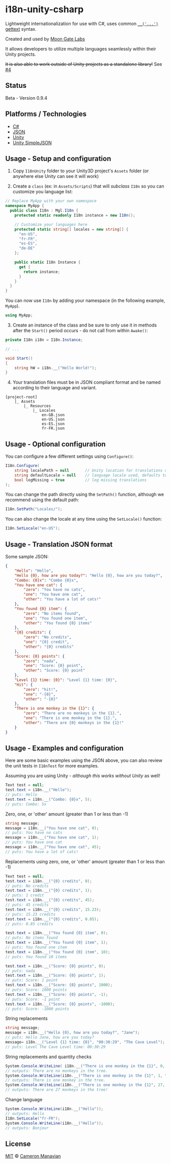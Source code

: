 # i18n-unity-csharp

Lightweight internationalization for use with C#, uses common [`__('...')` gettext](https://www.gnu.org/software/gettext/manual/gettext.html) syntax.

Created and used by [Moon Gate Labs](http://moongatelabs.com/)

It allows developers to utilize multiple languages seamlessly within their Unity projects.

<del>It is also able to work outside of Unity projects as a standalone library!</del> See [#4](https://github.com/MoonGateLabs/i18n-unity-csharp/issues/4)

## Status

Beta - Version 0.9.4

## Platforms / Technologies

* [C#](http://en.wikipedia.org/wiki/C_Sharp_programming_language)
* [JSON](http://json.org/)
* [Unity](https://unity3d.com/)
* [Unity SimpleJSON](http://wiki.unity3d.com/index.php/SimpleJSON)

## Usage - Setup and configuration

1. Copy `I18nUnity` folder to your Unity3D project's `Assets` folder (or anywhere else Unity can see it will work)

2. Create a `class` (ex: in `Assets/Scripts`) that will _subclass_ `I18n` so you can customize you language list:

```csharp
// Replace MyApp with your own namespace
namespace MyApp {
  public class I18n : Mgl.I18n {
    protected static readonly I18n instance = new I18n();

    // Customize your languages here
    protected static string[] locales = new string[] {
      "en-US",
      "fr-FR",
      "es-ES",
      "de-DE"
    };

    public static I18n Instance {
      get {
        return instance;
      }
    }
  }
}
```

You can now use `I18n` by adding your namespace (in the following example, `MyApp`).

```csharp
using MyApp;
```

3. Create an instance of the class and be sure to only use it in methods after the `Start()` period occurs - do not call from within `Awake()`:

```csharp
private I18n i18n = I18n.Instance;

// ...

void Start()
{
    string hW = i18n.__("Hello World!");
}
```

4. Your translation files must be in JSON compliant format and be named according to their language and variant.

```
[project-root]
    |_ Assets
        |_ Resources
            |_ Locales
                en-GB.json
                en-US.json
                es-ES.json
                fr-FR.json
```

## Usage - Optional configuration

You can configure a few different settings using `Configure()`:

```csharp
I18n.Configure(
    string localePath = null       // Unity location for translations defaults to 'Locales' inside of 'Assets/Resources/Locales/'
    string defaultLocale = null    // language locale used, defaults to en-US
    bool logMissing = true         // log missing translations
);
```

You can change the path directly using the `SetPath()` function, although we recommend using the default path:

```csharp
I18n.SetPath("Locales/");
```

You can also change the locale at any time using the `SetLocale()` function:

```csharp
I18n.SetLocale("en-US");
```

## Usage - Translation JSON format

Some sample JSON:

```json
{
    "Hello": "Hello",
    "Hello {0}, how are you today?": "Hello {0}, how are you today?",
    "Combo: {0}x": "Combo {0}x",
    "You have one cat": {
        "zero": "You have no cats",
        "one": "You have one cat",
        "other": "You have a lot of cats!"
    },
    "You found {0} item": {
        "zero": "No items found",
        "one": "You found one item",
        "other": "You found {0} items"
    },
    "{0} credits": {
        "zero": "No credits",
        "one": "{0} credit",
        "other": "{0} credits"
    },
    "Score: {0} points": {
        "zero": "nada",
        "one": "Score: {0} point",
        "other": "Score: {0} point"
    },
    "Level {1} time: {0}": "Level {1} time: {0}",
    "Hit": {
        "zero": "hit!",
        "one": "-{0}",
        "other": "-{0}"
    },
    "There is one monkey in the {1}": {
        "zero": "There are no monkeys in the {1}.",
        "one": "There is one monkey in the {1}.",
        "other": "There are {0} monkeys in the {1}!"
    }
}
```

## Usage - Examples and configuration

Here are some basic examples using the JSON above, you can also review the unit tests in `I18nTest` for more examples.

Assuming you are using Unity - *although this works without Unity* as well!

```csharp
Text test = null;
test.text = i18n.__("Hello");
// puts: Hello
test.text = i18n.__("Combo: {0}x", 5);
// puts: Combo: 5x
```

Zero, one, or 'other' amount (greater than 1 or less than -1)

```csharp
string message;
message = i18n.__("You have one cat", 0);
// puts: You have no cats
message = i18n.__("You have one cat", 1);
// puts: You have one cat
message = i18n.__("You have one cat", 45);
// puts: You have a lot of cats!
```

Replacements using zero, one, or 'other' amount (greater than 1 or less than -1)

```csharp
Text test = null;
test.text = i18n.__("{0} credits", 0);
// puts: No credits
test.text = i18n.__("{0} credits", 1);
// puts: 1 credit
test.text = i18n.__("{0} credits", 45);
// puts: 45 credits
test.text = i18n.__("{0} credits", 15.23);
// puts: 15.23 credits
test.text = i18n.__("{0} credits", 0.85);
// puts: 0.85 credits

test.text = i18n.__("You found {0} item", 0);
// puts: No items found
test.text = i18n.__("You found {0} item", 1);
// puts: You found one item
test.text = i18n.__("You found {0} item", 10);
// puts: You found 10 items

test.text = i18n.__("Score: {0} points", 0);
// puts: nada
test.text = i18n.__("Score: {0} points", 1);
// puts: Score: 1 point
test.text = i18n.__("Score: {0} points", 1000);
// puts: Score: 1000 points
test.text = i18n.__("Score: {0} points", -1);
// puts: Score: -1 point
test.text = i18n.__("Score: {0} points", -1000);
// puts: Score: -1000 points
```

String replacements

```csharp
string message;
message = i18n.__("Hello {0}, how are you today?", "Jane");
// puts: Hello Jane, how are you today?
message= i18n.__("Level {1} time: {0}", "00:30:29", "The Cave Level");
// puts: Level The Cave Level time: 00:30:29
```

String replacements and quantity checks

```csharp
System.Console.WriteLine( i18n.__("There is one monkey in the {1}", 0, "tree"));
// outputs: There are no monkeys in the tree.
System.Console.WriteLine(i18n.__("There is one monkey in the {1}", 1, "tree"));
// outputs: There is one monkey in the tree.
System.Console.WriteLine(i18n.__("There is one monkey in the {1}", 27, "tree"));
// outputs: There are 27 monkeys in the tree!
```

Change language

```csharp
System.Console.WriteLine(i18n.__("Hello"));
// outputs: Hello
I18n.SetLocale("fr-FR");
System.Console.WriteLine(i18n.__("Hello"));
// outputs: Bonjour
```

## License

[MIT](LICENSE.md) © [Cameron Manavian](https://github.com/camsjams)
